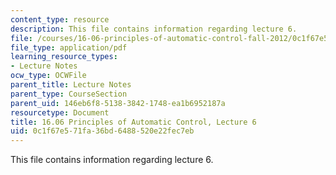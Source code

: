 ```yaml
---
content_type: resource
description: This file contains information regarding lecture 6.
file: /courses/16-06-principles-of-automatic-control-fall-2012/0c1f67e571fa36bd6488520e22fec7eb_MIT16_06F12_Lecture_6.pdf
file_type: application/pdf
learning_resource_types:
- Lecture Notes
ocw_type: OCWFile
parent_title: Lecture Notes
parent_type: CourseSection
parent_uid: 146eb6f8-5138-3842-1748-ea1b6952187a
resourcetype: Document
title: 16.06 Principles of Automatic Control, Lecture 6
uid: 0c1f67e5-71fa-36bd-6488-520e22fec7eb
---
```

This file contains information regarding lecture 6.

